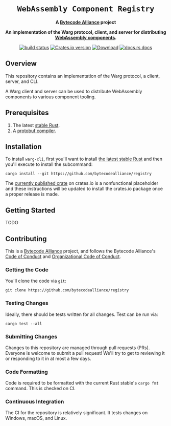 <div align="center">
  <h1><code>WebAssembly Component Registry</code></h1>

<strong>A <a href="https://bytecodealliance.org/">Bytecode Alliance</a> project</strong>

  <p>
    <strong>An implementation of the Warg protocol, client, and server for distributing <a href="https://github.com/WebAssembly/component-model/">WebAssembly components</a>.</strong>
  </p>

  <p>
    <a href="https://github.com/bytecodealliance/registry/actions?query=workflow%3ACI"><img src="https://github.com/bytecodealliance/registry/workflows/Rust/badge.svg" alt="build status" /></a>
    <a href="https://crates.io/crates/warg-cli"><img src="https://img.shields.io/crates/v/warg-cli.svg?style=flat-square" alt="Crates.io version" /></a>
    <a href="https://crates.io/crates/warg-cli"><img src="https://img.shields.io/crates/d/warg-cli.svg?style=flat-square" alt="Download" /></a>
    <a href="https://bytecodealliance.github.io/warg-cli/"><img src="https://img.shields.io/badge/docs-latest-blue.svg?style=flat-square" alt="docs.rs docs" /></a>
  </p>
</div>

## Overview

This repository contains an implementation of the Warg protocol, a client,
server, and CLI.

A Warg client and server can be used to distribute WebAssembly components to
various component tooling.

## Prerequisites

1. The latest [stable Rust](https://www.rust-lang.org/tools/install).
2. A [protobuf compiler](http://google.github.io/proto-lens/installing-protoc.html).

## Installation

To install `warg-cli`, first you'll want to install
[the latest stable Rust](https://www.rust-lang.org/tools/install) and then
you'll execute to  install the subcommand:

```
cargo install --git https://github.com/bytecodealliance/registry
```

The [currently published crate](https://crates.io/crates/warg-cli)
on crates.io is a nonfunctional placeholder and these instructions will be
updated to install the crates.io package once a proper release is made.

## Getting Started

TODO

## Contributing

This is a [Bytecode Alliance](https://bytecodealliance.org/) project, and
follows the Bytecode Alliance's [Code of Conduct](CODE_OF_CONDUCT.md) and
[Organizational Code of Conduct](ORG_CODE_OF_CONDUCT.md).

### Getting the Code

You'll clone the code via `git`:

```
git clone https://github.com/bytecodealliance/registry
```

### Testing Changes

Ideally, there should be tests written for all changes. Test can be run via:

```
cargo test --all
```

### Submitting Changes

Changes to this repository are managed through pull requests (PRs). Everyone
is welcome to submit a pull request! We'll try to get to reviewing it or
responding to it in at most a few days.

### Code Formatting

Code is required to be formatted with the current Rust stable's `cargo fmt`
command. This is checked on CI.

### Continuous Integration

The CI for the repository is relatively significant. It tests changes on
Windows, macOS, and Linux.
